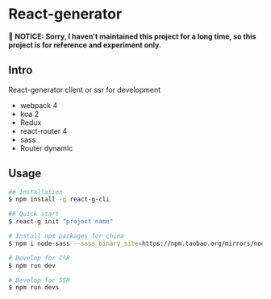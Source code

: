 # React-generator

**🚨 NOTICE: Sorry, I haven't maintained this project for a long time, so this project is for reference and experiment only.**

## Intro
React-generator client or ssr for development

* webpack 4
* koa 2
* Redux
* react-router 4
* sass
* Router dynamic

## Usage
```sh
## Installation
$ npm install -g react-g-cli

## Quick start
$ react-g init "project name"

# Install npm packages for china
$ npm i node-sass --sass_binary_site=https://npm.taobao.org/mirrors/node-sass/ & npm i

# Develop for CSR
$ npm run dev

# Develop for SSR
$ npm run devs
```
